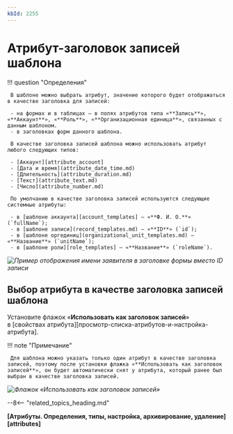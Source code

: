 ```yaml
---
kbId: 2255
---
```


# Атрибут-заголовок записей шаблона

!!! question "Определения"

     В шаблоне можно выбрать атрибут, значение которого будет отображаться в качестве заголовка для записей:

     - на формах и в таблицах — в полях атрибутов типа «**Запись**», «**Аккаунт**», «**Роль**», «**Организационная единица**», связанных с данным шаблоном.
     - в заголовках форм данного шаблона.

     В качестве заголовка записей шаблона можно использовать атрибут любого следующих типов:

     - [Аккаунт][attribute_account]
     - [Дата и время](attribute_date_time.md)
     - [Длительность](attribute_duration.md)
     - [Текст](attribute_text.md)
     - [Число](attribute_number.md)

     По умолчанию в качестве заголовка записей используются следующие системные атрибуты:

     - в [шаблоне аккаунта][account_templates] — «**Ф. И. О.**» (`fullName`);
     - в [шаблоне записи](record_templates.md) — «**ID**» (`id`);
     - в [шаблоне оргединиц](organizational_unit_templates.md) — «**Название**» (`unitName`);
     - в [шаблоне роли][role_templates] — «**Название**» (`roleName`).

_![Пример отображения имени заявителя в заголовке формы вместо ID записи](displayed_attribute_example.png)_

## Выбор атрибута в качестве заголовка записей шаблона

Установите флажок «**Использовать как заголовок записей**» в [свойствах атрибута][просмотр-списка-атрибутов-и-настройка-атрибута].

!!! note "Примечание"

     Для шаблона можно указать только один атрибут в качестве заголовка записей, поэтому после установки флажка «**Использовать как заголовок записей**», он будет автоматически снят у атрибута, который ранее был выбран в качестве заголовка записей.

_![Флажок «Использовать как заголовок записей»](displayed_attribute.png)_

--8<-- "related_topics_heading.md"

**[Атрибуты. Определения, типы, настройка, архивирование, удаление][attributes]**
